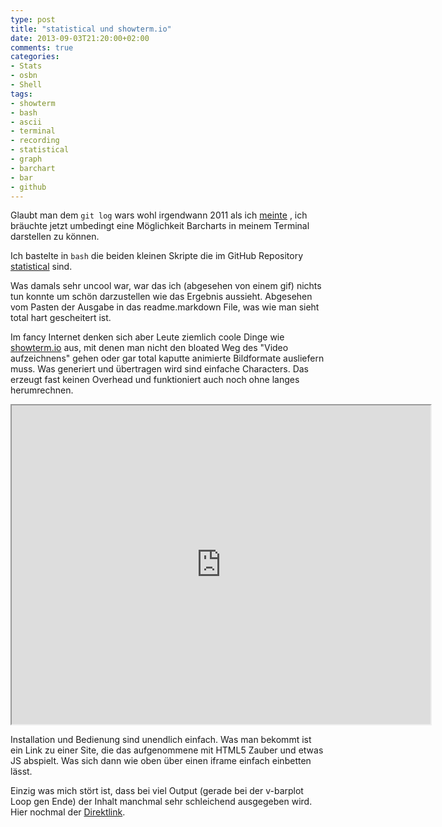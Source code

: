 ```yaml
---
type: post
title: "statistical und showterm.io"
date: 2013-09-03T21:20:00+02:00
comments: true
categories:
- Stats
- osbn
- Shell
tags:
- showterm
- bash
- ascii
- terminal
- recording
- statistical
- graph
- barchart
- bar
- github
---
```


Glaubt man dem `git log` wars wohl irgendwann 2011 als ich
[meinte](/blog/2011/04/14/statistical-statistiken-visualisieren-im-terminal/)
, ich bräuchte jetzt umbedingt eine Möglichkeit Barcharts in meinem
Terminal darstellen zu können.

Ich bastelte in `bash` die beiden kleinen Skripte die im GitHub Repository
[statistical](https://github.com/noqqe/statistical) sind.

Was damals sehr uncool war, war das ich (abgesehen von einem gif) nichts tun
konnte um schön darzustellen wie das Ergebnis aussieht. Abgesehen vom Pasten der
Ausgabe in das readme.markdown File, was wie man sieht total hart gescheitert
ist.

Im fancy Internet denken sich aber Leute ziemlich coole Dinge wie
[showterm.io](http://showterm.io) aus, mit denen man nicht den bloated Weg
des "Video aufzeichnens" gehen oder gar total kaputte animierte Bildformate
ausliefern muss. Was generiert und übertragen wird sind einfache
Characters. Das erzeugt fast keinen Overhead und funktioniert auch noch
ohne langes herumrechnen.

<iframe src="http://showterm.io/0d0f510cb43b206350679#fast" width="670" height="510"></iframe>

Installation und Bedienung sind unendlich einfach.
Was man bekommt ist ein Link zu einer Site, die das aufgenommene mit HTML5
Zauber und etwas JS abspielt. Was sich dann wie oben über einen iframe einfach
einbetten lässt.

Einzig was mich stört ist, dass bei viel Output (gerade bei der v-barplot Loop
gen Ende) der Inhalt manchmal sehr schleichend ausgegeben wird. Hier nochmal der
[Direktlink](http://showterm.io/0d0f510cb43b206350679).
